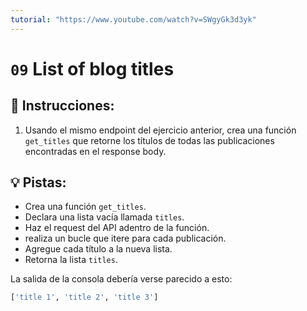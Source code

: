 ```yaml
---
tutorial: "https://www.youtube.com/watch?v=SWgyGk3d3yk"
---
```


# `09` List of blog titles

## 📝 Instrucciones:

1. Usando el mismo endpoint del ejercicio anterior, crea una función `get_titles` que retorne los títulos de todas las publicaciones encontradas en el response body.

## 💡 Pistas:

+ Crea una función `get_titles`.
+ Declara una lista vacía llamada `titles`.
+ Haz el request del API adentro de la función.
+ realiza un bucle que itere para cada publicación.
+ Agregue cada título a la nueva lista.
+ Retorna la lista `titles`.

La salida de la consola debería verse parecido a esto:

```python
['title 1', 'title 2', 'title 3']
```